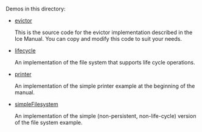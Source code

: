 Demos in this directory:

- [evictor](./evictor)

  This is the source code for the evictor implementation described in
  the Ice Manual. You can copy and modify this code to suit
  your needs.

- [lifecycle](./lifecycle)

  An implementation of the file system that supports life cycle operations.

- [printer](./printer)

  An implementation of the simple printer example at the beginning of
  the manual.

- [simpleFilesystem](./simpleFilesystem)

  An implementation of the simple (non-persistent, non-life-cycle)
  version of the file system example.
